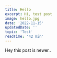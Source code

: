 ```yaml
---
title: Hello
excerpt: Hi, test post
image: hello.jpg
date: '2022-11-15'
updatedDate: ''
topic: 'Test'
readTime: '42 min'
---
```


Hey this post is newer..
